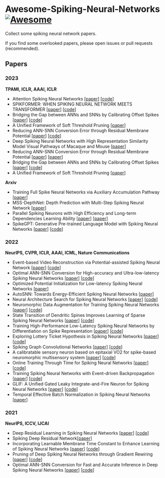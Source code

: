 # Awesome-Spiking-Neural-Networks[![Awesome](https://cdn.rawgit.com/sindresorhus/awesome/d7305f38d29fed78fa85652e3a63e154dd8e8829/media/badge.svg)](https://github.com/sindresorhus/awesome)

Collect some spiking neural network papers.

If you find some overlooked papers, please open issues or pull requests (recommended).

## Papers

### 2023

**TPAMI, ICLR, AAAI, ICLR**
- Attention Spiking Neural Networks [[paper](https://ieeexplore.ieee.org/abstract/document/10032591)] [[code](https://github.com/fangwei123456/spikingjelly/pull/329)]
- SPIKFORMER: WHEN SPIKING NEURAL NETWORK MEETS TRANSFORMER [[paper](https://openreview.net/forum?id=frE4fUwz_h)] [[code](https://github.com/ZK-Zhou/spikformer)]
- Bridging the Gap between ANNs and SNNs by Calibrating Offset Spikes [[paper](https://openreview.net/forum?id=PFbzoWZyZRX)] [[code](https://github.com/hzc1208/ANN2SNN_COS)]
- A Unified Framework of Soft Threshold Pruning [[paper](https://openreview.net/forum?id=cCFqcrq0d8)] 
- Reducing ANN-SNN Conversion Error through Residual Membrane Potential [[paper](https://arxiv.org/abs/2302.02091)] [[code](https://github.com/hzc1208/ANN2SNN_SRP)]
- Deep Spiking Neural Networks with High Representation Similarity Model Visual Pathways of Macaque and Mouse [[paper](https://arxiv.org/abs/2303.06060)]
- Reducing ANN-SNN Conversion Error through Residual Membrane Potential [[paper](https://arxiv.org/abs/2302.02091)] [[paper](https://github.com/hzc1208/ANN2SNN_SRP)]
- Bridging the Gap between ANNs and SNNs by Calibrating Offset Spikes [[paper](https://openreview.net/forum?id=PFbzoWZyZRX)] [[code](https://github.com/hzc1208/ANN2SNN_COS)]
- A Unified Framework of Soft Threshold Pruning [[paper](https://openreview.net/forum?id=cCFqcrq0d8)]

**Arxiv**

- Training Full Spike Neural Networks via Auxiliary Accumulation Pathway [[paper](https://arxiv.org/pdf/2301.11929.pdf)]
- MSS-DepthNet: Depth Prediction with Multi-Step Spiking Neural Network [[paper](https://arxiv.org/abs/2211.12156)]
- Parallel Spiking Neurons with High Efficiency and Long-term Dependencies Learning Ability [[paper](https://arxiv.org/abs/2304.12760)] [[paper](https://github.com/fangwei123456/Parallel-Spiking-Neuron)]
- SpikeGPT: Generative Pre-trained Language Model with Spiking Neural Networks [[paper](https://arxiv.org/abs/2302.13939)] [[code](https://github.com/ridgerchu/SpikeGPT)]


### 2022

**NeurIPS, CVPR, ICLR, AAAI, ICML, Nature Communications**

- Event-based Video Reconstruction via Potential-assisted Spiking Neural Network [[paper](https://arxiv.org/abs/2201.10943)] [[code](https://github.com/LinZhu111/EVSNN)]
- Optimal ANN-SNN Conversion for High-accuracy and Ultra-low-latency Spiking Neural Networks [[paper](https://openreview.net/forum?id=7B3IJMM1k_M)] [[code](https://github.com/putshua/SNN-conversion-QCFS)]
- Optimized Potential Initialization for Low-latency Spiking Neural Networks [[paper](https://arxiv.org/abs/2202.01440)]
- AutoSNN: Towards Energy-Efficient Spiking Neural Networks [[paper](https://arxiv.org/abs/2201.12738)]
- Neural Architecture Search for Spiking Neural Networks [[paper](https://arxiv.org/abs/2201.10355)] [[code](https://github.com/Intelligent-Computing-Lab-Yale/Neural-Architecture-Search-for-Spiking-Neural-Networks)]
- Neuromorphic Data Augmentation for Training Spiking Neural Networks [[paper](https://arxiv.org/abs/2203.06145)] [[code](https://github.com/Intelligent-Computing-Lab-Yale/NDA_SNN)]
- State Transition of Dendritic Spines Improves Learning of Sparse Spiking Neural Networks [[paper](https://proceedings.mlr.press/v162/chen22ac.html)] [[code](https://github.com/Yanqi-Chen/STDS)]
- Training High-Performance Low-Latency Spiking Neural Networks by Differentiation on Spike Representation [[paper](https://arxiv.org/abs/2205.00459)] [[code](https://github.com/qymeng94/DSR)]
- Exploring Lottery Ticket Hypothesis in Spiking Neural Networks [[paper](https://arxiv.org/abs/2207.01382)] [[code](https://github.com/Intelligent-Computing-Lab-Yale/Exploring-Lottery-Ticket-Hypothesis-in-SNNs)]
- Spiking Graph Convolutional Networks [[paper](https://arxiv.org/abs/2205.02767)] [[code](https://github.com/ZulunZhu/SpikingGCN)]
- A calibratable sensory neuron based on epitaxial VO2 for spike-based neuromorphic multisensory system [[paper](https://www.nature.com/articles/s41467-022-31747-w)] [[code](https://github.com/billyuanpku96/SNN-for-sensory-neuron)]
- Online Training Through Time for Spiking Neural Networks [[paper](https://arxiv.org/abs/2210.04195)] [[code](https://github.com/pkuxmq/OTTT-SNN)]
- Training Spiking Neural Networks with Event-driven Backpropagation [[paper](https://openreview.net/forum?id=nC8VC8gVGPo)] [[code](https://github.com/zhuyaoyu/SNN-event-driven-learning)]
- GLIF: A Unified Gated Leaky Integrate-and-Fire Neuron for Spiking Neural Networks [[paper](https://openreview.net/forum?id=UmFSx2c4ubT)] [[code](https://github.com/Ikarosy/Gated-LIF)]
- Temporal Effective Batch Normalization in Spiking Neural Networks [[paper](https://openreview.net/forum?id=fLIgyyQiJqz)]


### 2021

**NeurIPS, ICCV, IJCAI**

- Deep Residual Learning in Spiking Neural Networks [[paper](https://proceedings.neurips.cc/paper/2021/file/afe434653a898da20044041262b3ac74-Paper.pdf)] [[code](https://github.com/fangwei123456/Spike-Element-Wise-ResNet)]
- Spiking Deep Residual Network[[paper](https://arxiv.org/pdf/1805.01352.pdf)]
- Incorporating Learnable Membrane Time Constant to Enhance Learning of Spiking Neural Networks [[paper](https://arxiv.org/abs/2007.05785)]  [[code](https://github.com/fangwei123456/Parametric-Leaky-Integrate-and-Fire-Spiking-Neuron)]
- Pruning of Deep Spiking Neural Networks through Gradient Rewiring [[paper](https://arxiv.org/abs/2105.04916)] [[code](https://github.com/Yanqi-Chen/Gradient-Rewiring)]
- Optimal ANN-SNN Conversion for Fast and Accurate Inference in Deep Spiking Neural Networks [[paper](https://arxiv.org/abs/2105.11654)] [[code](https://github.com/DingJianhao/OptSNNConvertion-RNL-RIL)]

